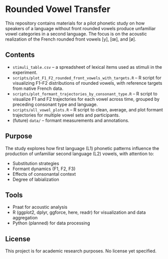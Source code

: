 # Rounded Vowel Transfer

This repository contains materials for a pilot phonetic study on how speakers of a language without front rounded vowels produce unfamiliar vowel categories in a second language. The focus is on the acoustic realization of the French rounded front vowels [y], [œ], and [ø].

## Contents

- `stimuli_table.csv` – a spreadsheet of lexical items used as stimuli in the experiment.
- `scripts/plot_F1_F2_rounded_front_vowels_with_targets.R` – R script for visualizing F1–F2 distributions of rounded vowels, with reference targets from native French data.
- `scripts/plot_formant_trajectories_by_consonant_type.R` – R script to visualize F1 and F2 trajectories for each vowel across time, grouped by preceding consonant type and language.
- `scripts/all_vowel_plots.R` – R script to clean, average, and plot formant trajectories for multiple vowel sets and participants.
- (future) `data/` – formant measurements and annotations.

## Purpose

The study explores how first language (L1) phonetic patterns influence the production of unfamiliar second language (L2) vowels, with attention to:
- Substitution strategies
- Formant dynamics (F1, F2, F3)
- Effects of consonantal context
- Degree of labialization

## Tools

- Praat for acoustic analysis
- R (ggplot2, dplyr, ggforce, here, readr) for visualization and data aggregation
- Python (planned) for data processing

## License

This project is for academic research purposes. No license yet specified.
